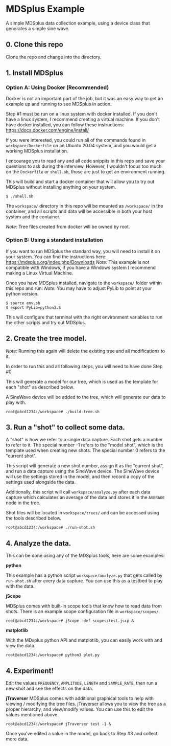 
# MDSplus Example

A simple MDSplus data collection example, using a device class that generates a simple sine wave.

## 0. Clone this repo

Clone the repo and change into the directory.

## 1. Install MDSplus

### Option A: Using Docker (Recommended)

Docker is not an important part of the job, but it was an easy way to get an example up and running to see MDSplus in action.

Step #1 must be run on a linux system with docker installed. If you don't have a linux system, I recommend creating a virtual machine. If you don't have docker installed, you can follow these instructions: https://docs.docker.com/engine/install/

If you were interested, you could run all of the commands found in `workspace/Dockerfile` on an Ubuntu 20.04 system, and you would get a working MDSplus installation.

I encourage you to read any and all code snippits in this repo and save your questions to ask during the interview. However, I wouldn't focus too much on the `Dockerfile` or `shell.sh`, those are just to get an environment running.

This will build and start a docker container that will allow you to try out MDSplus without installing anything on your system.

```
$ ./shell.sh
```

The `workspace/` directory in this repo will be mounted as `/workspace/` in the container, and all scripts and data will be accessible in both your host system and the container.

*Note:* Tree files created from docker will be owned by root.

### Option B: Using a standard installation

If you want to run MDSplus the standard way, you will need to install it on your system. You can find the instructions here: https://mdsplus.org/index.php/Downloads
*Note:* This example is not compatible with Windows, if you have a Windows system I recommend making a Linux Virtual Machine.

Once you have MDSplus installed, navigate to the `workspace/` folder within this repo and run:
*Note:* You may have to adjust PyLib to point at your python version.

```
$ source env.sh
$ export PyLib=python3.8
```

This will configure that terminal with the right environment variables to run the other scripts and try out MDSplus.

## 2. Create the tree model.

*Note:* Running this again will delete the existing tree and all modifications to it.

In order to run this and all following steps, you will need to have done Step #0.

This will generate a model for our tree, which is used as the template for each "shot" as described below.

A SineWave device will be added to the tree, which will generate our data to play with.

```
root@abcd1234:/workspace# ./build-tree.sh
```

## 3. Run a "shot" to collect some data.

A "shot" is how we refer to a single data capture. Each shot gets a number to refer to it. The special number -1 refers to the "model shot", which is the template used when creating new shots. The special number 0 refers to the "current shot".

This script will generate a new shot number, assign it as the "current shot", and run a data capture using the SineWave device. The SineWave device will use the settings stored in the model, and then record a copy of the settings used alongside the data.

Additionally, this script will call `workspace/analyze.py` after each data capture which calculates an average of the data and stores it in the `AVERAGE` node in the tree.

Shot files will be located in `workspace/trees/` and can be accessed using the tools described below.

```
root@abcd1234:/workspace# ./run-shot.sh
```

## 4. Analyze the data.

This can be done using any of the MDSplus tools, here are some examples:

**python**

This example has a python script `workspace/analyze.py` that gets called by `run-shot.sh` after every data capture. You can use this as a testbed to play with the data.

**jScope**

MDSplus comes with built-in scope tools that know how to read data from shots. There is an example scope configuration file in `workspace/scopes/`.

```
root@abcd1234:/workspace# jScope -def scopes/test.jscp &
```

**matplotlib**

With the MDsplus python API and matplotlib, you can easily work with and view the data.

```
root@abcd1234:/workspace# python3 plot.py
```

## 4. Experiment!

Edit the values `FREQUENCY`, `AMPLITUDE`, `LENGTH` and `SAMPLE_RATE`, then run a new shot and see the effects on the data.

**jTraverser**
MDSplus comes with additional graphical tools to help with viewing / modifying the tree files. jTraverser allows you to view the 
tree as a proper hierarchy, and view/modify values. You can use this to edit the values mentioned above.

```
root@abcd1234:/workspace# jTraverser test -1 &
```

Once you've edited a value in the model, go back to Step #3 and collect more data.
